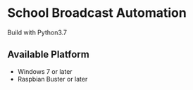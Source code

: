 # School Broadcast Automation
Build with Python3.7
## Available Platform
* Windows 7 or later
* Raspbian Buster or later


